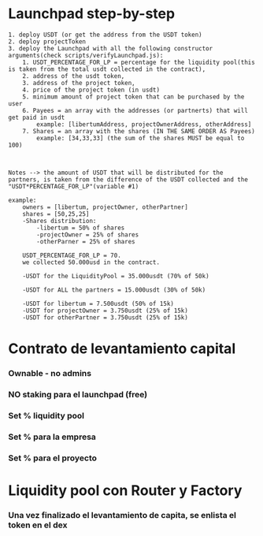 # Launchpad step-by-step

    1. deploy USDT (or get the address from the USDT token)
    2. deploy projectToken
    3. deploy the Launchpad with all the following constructor arguments(check scripts/verifyLaunchpad.js):
        1. USDT_PERCENTAGE_FOR_LP = percentage for the liquidity pool(this is taken from the total usdt collected in the contract),
        2. address of the usdt token,
        3. address of the project token,
        4. price of the project token (in usdt)
        5. minimum amount of project token that can be purchased by the user
        6. Payees = an array with the addresses (or partnerts) that will get paid in usdt
            example: [libertumAddress, projectOwnerAddress, otherAddress]
        7. Shares = an array with the shares (IN THE SAME ORDER AS Payees)
            example: [34,33,33] (the sum of the shares MUST be equal to 100)



    Notes --> the amount of USDT that will be distributed for the partners, is taken from the difference of the USDT collected and the "USDT*PERCENTAGE_FOR_LP"(variable #1)

    example:
        owners = [libertum, projectOwner, otherPartner]
        shares = [50,25,25]
        -Shares distribution:
            -libertum = 50% of shares
            -projectOwner = 25% of shares
            -otherParner = 25% of shares

        USDT_PERCENTAGE_FOR_LP = 70.
        we collected 50.000usd in the contract.

        -USDT for the LiquidityPool = 35.000usdt (70% of 50k)

        -USDT for ALL the partners = 15.000usdt (30% of 50k)

        -USDT for libertum = 7.500usdt (50% of 15k)
        -USDT for projectOwner = 3.750usdt (25% of 15k)
        -USDT for otherPartner = 3.750usdt (25% of 15k)

# Contrato de levantamiento capital

### Ownable - no admins

### NO staking para el launchpad (free)

### Set % liquidity pool

### Set % para la empresa

### Set % para el proyecto

# Liquidity pool con Router y Factory

### Una vez finalizado el levantamiento de capita, se enlista el token en el dex
